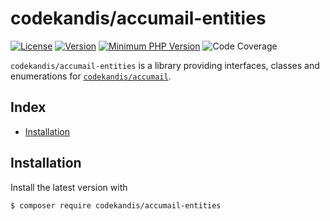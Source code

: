 # codekandis/accumail-entities

[![License][xtlink-license-badge]][srclink-license]
[![Version][xtlink-version-badge]][srclink-changelog]
[![Minimum PHP Version][xtlink-php-version-badge]][xtlink-php-net]
![Code Coverage][xtlink-code-coverage-badge]

`codekandis/accumail-entities` is a library providing interfaces, classes and enumerations for [`codekandis/accumail`][xtlink-github-codekandis-accumail].

## Index

* [Installation](#installation)

## Installation

Install the latest version with

```bash
$ composer require codekandis/accumail-entities
```



[xtlink-license-badge]: https://img.shields.io/badge/license-MIT-yellow.svg
[xtlink-version-badge]: https://img.shields.io/badge/version-0.1.0-blue.svg
[xtlink-php-version-badge]: https://img.shields.io/badge/php-%3E%3D%207.4-8892BF.svg
[xtlink-code-coverage-badge]: https://img.shields.io/badge/coverage-0%25-red.svg
[xtlink-php-net]: https://php.net
[xtlink-github-codekandis-accumail]: https://github.com/codekandis/accumail

[srclink-license]: ./LICENSE
[srclink-changelog]: ./CHANGELOG.md
